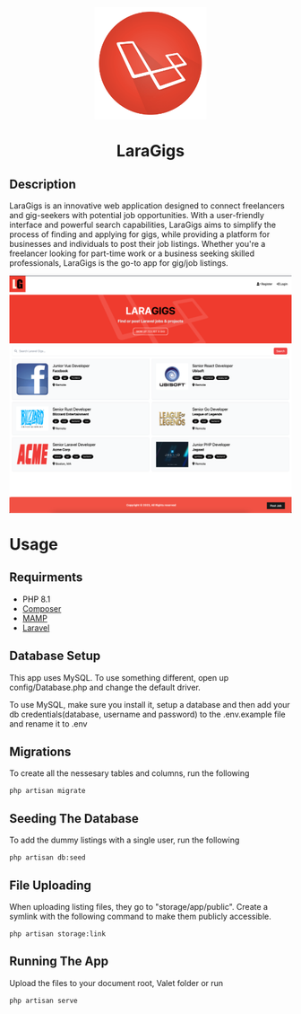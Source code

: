 <p align="center">
  <img align="center" height="200" src=" public/Laravel-icon.png">
</p>

<h1 align="center">LaraGigs</h1>

## Description

LaraGigs is an innovative web application designed to connect freelancers and gig-seekers with potential job opportunities. With a user-friendly interface and powerful search capabilities, LaraGigs aims to simplify the process of finding and applying for gigs, while providing a platform for businesses and individuals to post their job listings. Whether you're a freelancer looking for part-time work or a business seeking skilled professionals, LaraGigs is the go-to app for gig/job listings.

<p align="center">
  <img align="center" src=" public/laragigs.png">
</p>

# Usage

## Requirments

-   PHP 8.1
-   <a href="https://getcomposer.org/" rel="nofollow">Composer</a>
-   <a href="https://www.mamp.info/en/mamp/windows/" rel="nofollow">MAMP</a>
-   <a href="https://laravel.com/docs/10.x" rel="nofollow">Laravel</a>

## Database Setup

This app uses MySQL. To use something different, open up config/Database.php and change the default driver.

To use MySQL, make sure you install it, setup a database and then add your db credentials(database, username and password) to the .env.example file and rename it to .env

## Migrations

To create all the nessesary tables and columns, run the following

```
php artisan migrate
```

## Seeding The Database

To add the dummy listings with a single user, run the following

```
php artisan db:seed
```

## File Uploading

When uploading listing files, they go to "storage/app/public". Create a symlink with the following command to make them publicly accessible.

```
php artisan storage:link
```

## Running The App

Upload the files to your document root, Valet folder or run

```
php artisan serve
```

